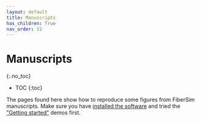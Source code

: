 ```yaml
---
layout: default
title: Manuscripts
has_children: True
nav_order: 15
---
```


# Manuscripts
{:.no_toc}

* TOC
{:toc}

The pages found here show how to reproduce some figures from FiberSim manuscripts. Make sure you have [installed the software](../installation/installation.html) and tried the ["Getting started"](../demos/getting_started/getting_started.html) demos first. 


